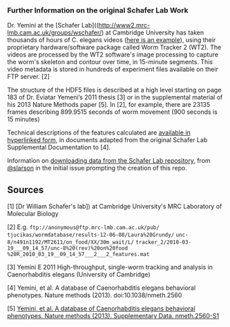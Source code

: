 ### Further Information on the original Schafer Lab Work ###

Dr. Yemini at the [Schafer Lab]((http://www2.mrc-lmb.cam.ac.uk/groups/wschafer/) at Cambridge University has taken thousands of hours of C. elegans videos ([here is an example](http://www.youtube.com/watch?v=5FAiSgl55p0)), using their proprietary hardware/software package called Worm Tracker 2 (WT2).  The videos are processed by the WT2 software's image processing to capture the worm's skeleton and contour over time, in 15-minute segments.  This video metadata is stored in hundreds of experiment files available on their FTP server. [2]

The structure of the HDF5 files is described at a high level starting on page 183 of Dr. Eviatar Yemeni’s 2011 thesis [3] or in the supplemental material of his 2013 Nature Methods paper [5].  In [2], for example, there are 23135 frames describing 899.9515 seconds of worm movement (900 seconds is 15 minutes)

Technical descriptions of the features calculated are [available in hyperlinked form](https://github.com/openworm/movement_validation/blob/master/documentation/Yemini%20Supplemental%20Data/Schafer%20Lab%20Feature%20Descriptions.md), in documents adapted from the original Schafer Lab Supplemental Documentation to [4].

Information on [downloading data from the Schafer Lab repository](https://github.com/openworm/OpenWorm/issues/82), from [@slarson](https://github.com/slarson) in the initial issue prompting the creation of this repo.

## Sources ##

[1] [Dr William Schafer's lab]) at Cambridge University's MRC Laboratory of Molecular Biology

[2] E.g. `ftp://anonymous@ftp.mrc-lmb.cam.ac.uk/pub/`
`tjucikas/wormdatabase/results-12-06-08/Laura%20Grundy/`
`unc-8/n491n1192/MT2611/on_food/XX/30m_wait/L/`
`tracker_2/2010-03-19___09_14_57/unc-8%20(rev)%20on%20food`
`%20R_2010_03_19__09_14_57___2___2_features.mat`

[3] Yemini E 2011 High-throughput, single-worm tracking and analysis in Caenorhabditis elegans (University of Cambridge)

[4] Yemini, et al.  A database of Caenorhabditis elegans behavioral phenotypes. Nature methods (2013). doi:10.1038/nmeth.2560

[5] [Yemini, et al.  A database of Caenorhabditis elegans behavioral phenotypes. Nature methods (2013).  Supplementary Data.  nmeth.2560-S1](http://www.nature.com/nmeth/journal/v10/n9/extref/nmeth.2560-S1.pdf)

